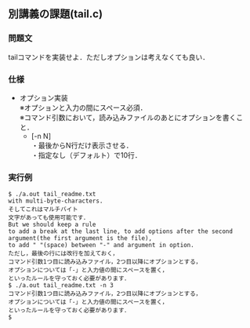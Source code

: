 ## 別講義の課題(tail.c)
### 問題文
tailコマンドを実装せよ．ただしオプションは考えなくても良い．
### 仕様
- オプション実装  
※オプションと入力の間にスペース必須．  
※コマンド引数において，読み込みファイルのあとにオプションを書くこと．
    - [-n N]  
    ・最後からN行だけ表示させる．  
    ・指定なし（デフォルト）で10行．
    
### 実行例
```
$ ./a.out tail_readme.txt
with multi-byte-characters.
そしてこれはマルチバイト
文字があっても使用可能です．
But we should keep a rule 
to add a break at the last line, to add options after the second argument(the first argument is the file), 
to add " "(space) between "-" and argument in option.
ただし，最後の行には改行を加えておく，
コマンド引数1つ目に読み込みファイル，2つ目以降にオプションとする，
オプションについては「-」と入力値の間にスペースを置く，
といったルールを守っておく必要があります．
$ ./a.out tail_readme.txt -n 3
コマンド引数1つ目に読み込みファイル，2つ目以降にオプションとする，
オプションについては「-」と入力値の間にスペースを置く，
といったルールを守っておく必要があります．
$
```
